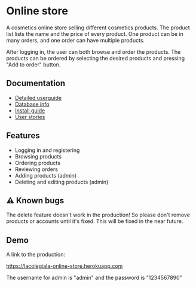 # Online store 

A cosmetics online store selling different cosmetics products. The product list lists the name and the price of every product. One product can be in many orders, and one order can have multiple products.

After logging in, the user can both browse and order the products. The products can be ordered by selecting the desired products and pressing "Add to order" button. 

## Documentation

- [Detailed userguide](documentation/userguide.md)
- [Database info](documentation/database.md)
- [Install guide](documentation/devguide.md)
- [User stories](documentation/userstories.md)

## Features

- Logging in and registering
- Browsing products
- Ordering products
- Reviewing orders
- Adding products (admin)
- Deleting and editing products (admin)

## ⚠️ Known bugs

The delete feature doesn't work in the production! So please don't remove products or accounts until it's fixed. This will be fixed in the near future.


## Demo

A link to the production:

https://lacolegiala-online-store.herokuapp.com

The username for admin is "admin" and the password is "1234567890"

